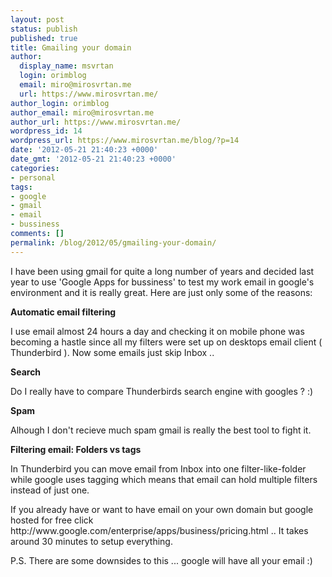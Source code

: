 ```yaml
---
layout: post
status: publish
published: true
title: Gmailing your domain
author:
  display_name: msvrtan
  login: orimblog
  email: miro@mirosvrtan.me
  url: https://www.mirosvrtan.me/
author_login: orimblog
author_email: miro@mirosvrtan.me
author_url: https://www.mirosvrtan.me/
wordpress_id: 14
wordpress_url: https://www.mirosvrtan.me/blog/?p=14
date: '2012-05-21 21:40:23 +0000'
date_gmt: '2012-05-21 21:40:23 +0000'
categories:
- personal
tags:
- google
- gmail
- email
- bussiness
comments: []
permalink: /blog/2012/05/gmailing-your-domain/
---
```

<p>I have been using gmail for quite a long number of years and decided last year to use 'Google Apps for bussiness' to test my work email in google's environment and it is really great. Here are just only some of the reasons:</p>
<p><strong>Automatic email filtering</strong></p>
<p>I use email almost 24 hours a day and checking it on mobile phone was becoming a hastle since all my filters were set up on desktops email client ( Thunderbird ). Now some emails just skip Inbox ..</p>
<p><strong>Search</strong></p>
<p>Do I really have to compare Thunderbirds search engine with googles ? :)</p>
<p><strong>Spam</strong></p>
<p>Alhough I don't recieve much spam gmail is really the best tool to fight it.</p>
<p><strong>Filtering email: Folders vs tags</strong></p>
<p>In Thunderbird you can move email from Inbox into one filter-like-folder while google uses tagging which means that email can hold multiple filters instead of just one.</p>
<p>If you already have or want to have email on your own domain but google hosted for free click http://www.google.com/enterprise/apps/business/pricing.html .. It takes around 30 minutes to setup everything.</p>
<p>P.S. There are some downsides to this ... google will have all your email :)</p>
<p>&nbsp;</p>
